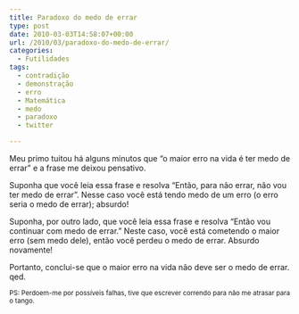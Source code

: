 ```yaml
---
title: Paradoxo do medo de errar
type: post
date: 2010-03-03T14:58:07+00:00
url: /2010/03/paradoxo-do-medo-de-errar/
categories:
  - Futilidades
tags:
  - contradição
  - demonstração
  - erro
  - Matemática
  - medo
  - paradoxo
  - twitter

---
```

Meu primo tuitou há alguns minutos que “o maior erro na vida é ter medo de errar” e a frase me deixou pensativo.

Suponha que você leia essa frase e resolva “Então, para não errar, não vou ter medo de errar”. Nesse caso você está tendo medo de um erro (o erro seria o medo de errar); absurdo!

Suponha, por outro lado, que você leia essa frase e resolva “Então vou continuar com medo de errar.” Neste caso, você está cometendo o maior erro (sem medo dele), então você perdeu o medo de errar. Absurdo novamente!

Portanto, conclui-se que o maior erro na vida não deve ser o medo de errar. qed.

<small>PS: Perdoem-me por possíveis falhas, tive que escrever correndo para não me atrasar para o tango.</small>

